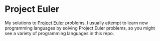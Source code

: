 # Project Euler
My solutions to [Project Euler](https://projecteuler.net/) problems. I usually attempt to learn new programming languages by solving Project Euler problems, so you might see a variety of programming languages in this repo.
